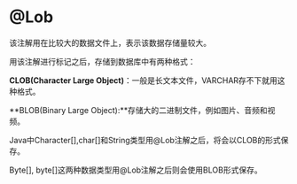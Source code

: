 # @Lob

该注解用在比较大的数据文件上，表示该数据存储量较大。

用该注解进行标记之后，存储到数据库中有两种格式：

**CLOB(Character Large Object)**：一般是长文本文件，VARCHAR存不下就用这种格式。

**BLOB(Binary Large Object):**存储大的二进制文件，例如图片、音频和视频。

Java中Character[],char[]和String类型用@Lob注解之后，将会以CLOB的形式保存。

Byte[], byte[]这两种数据类型用@Lob注解之后则会使用BLOB形式保存。